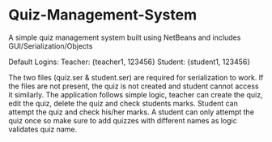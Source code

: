 # Quiz-Management-System
A simple quiz management system built using NetBeans and includes GUI/Serialization/Objects

Default Logins:
Teacher: {teacher1, 123456}
Student: {student1, 123456}

The two files (quiz.ser & student.ser) are required for serialization to work. If the files are not present, the quiz is not created and student cannot access it similarly.
The application follows simple logic, teacher can create the quiz, edit the quiz, delete the quiz and check students marks. Student can attempt the quiz and check his/her marks. A student can only attempt the quiz once so make sure to add quizzes with different names as logic validates quiz name.
